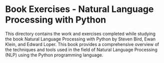 # Book Exercises - Natural Language Processing with Python
This directory contains the work and exercises completed while studying the book Natural Language Processing with Python by Steven Bird, Ewan Klein, and Edward Loper. This book provides a comprehensive overview of the techniques and tools used in the field of Natural Language Processing (NLP) using the Python programming language.
